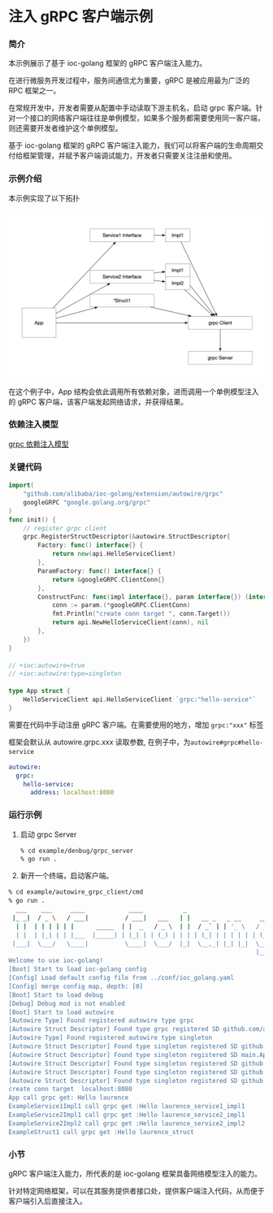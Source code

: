 # 注入 gRPC 客户端示例

### 简介

本示例展示了基于 ioc-golang 框架的 gRPC 客户端注入能力。

在进行微服务开发过程中，服务间通信尤为重要，gRPC 是被应用最为广泛的 RPC 框架之一。

在常规开发中，开发者需要从配置中手动读取下游主机名，启动 grpc 客户端。针对一个接口的网络客户端往往是单例模型，如果多个服务都需要使用同一客户端，则还需要开发者维护这个单例模型。

基于 ioc-golang 框架的 gRPC 客户端注入能力，我们可以将客户端的生命周期交付给框架管理，并赋予客户端调试能力，开发者只需要关注注册和使用。

### 示例介绍

本示例实现了以下拓扑

![debug](https://raw.githubusercontent.com/ioc-golang/ioc-golang-website/main/resources/img/debug-topology.png)

在这个例子中，App 结构会依此调用所有依赖对象，进而调用一个单例模型注入的 gRPC 客户端，该客户端发起网络请求，并获得结果。

### 依赖注入模型

[grpc 依赖注入模型](https://github.com/alibaba/IOC-golang/tree/master/extension/grpc)

### 关键代码

```go
import(
	"github.com/alibaba/ioc-golang/extension/autowire/grpc"
	googleGRPC "google.golang.org/grpc"
)
func init() {
	// register grpc client
	grpc.RegisterStructDescriptor(&autowire.StructDescriptor{
		Factory: func() interface{} {
			return new(api.HelloServiceClient)
		},
		ParamFactory: func() interface{} {
			return &googleGRPC.ClientConn{}
		},
		ConstructFunc: func(impl interface{}, param interface{}) (interface{}, error) {
			conn := param.(*googleGRPC.ClientConn)
			fmt.Println("create conn target ", conn.Target())
			return api.NewHelloServiceClient(conn), nil
		},
	})
}

// +ioc:autowire=true
// +ioc:autowire:type=singleton

type App struct {
	HelloServiceClient api.HelloServiceClient `grpc:"hello-service"`
}
```

需要在代码中手动注册 gRPC 客户端。在需要使用的地方，增加  `grpc:"xxx"` 标签

框架会默认从 autowire.grpc.xxx 读取参数, 在例子中，为`autowire#grpc#hello-service `

```yaml
autowire:
  grpc:
    hello-service:
      address: localhost:8080
```

### 运行示例

1. 启动 grpc Server

   ```bash
   % cd example/denbug/grpc_server
   % go run .
   ```

2. 新开一个终端，启动客户端。

```bash
% cd example/autowire_grpc_client/cmd
% go run .
  ___    ___     ____            ____           _                         
 |_ _|  / _ \   / ___|          / ___|   ___   | |   __ _   _ __     __ _ 
  | |  | | | | | |      _____  | |  _   / _ \  | |  / _` | | '_ \   / _` |
  | |  | |_| | | |___  |_____| | |_| | | (_) | | | | (_| | | | | | | (_| |
 |___|  \___/   \____|          \____|  \___/  |_|  \__,_| |_| |_|  \__, |
                                                                    |___/ 
Welcome to use ioc-golang!
[Boot] Start to load ioc-golang config
[Config] Load default config file from ../conf/ioc_golang.yaml
[Config] merge config map, depth: [0]
[Boot] Start to load debug
[Debug] Debug mod is not enabled
[Boot] Start to load autowire
[Autowire Type] Found registered autowire type grpc
[Autowire Struct Descriptor] Found type grpc registered SD github.com/alibaba/ioc-golang/example/autowire_grpc_client/api.HelloServiceClient
[Autowire Type] Found registered autowire type singleton
[Autowire Struct Descriptor] Found type singleton registered SD github.com/alibaba/ioc-golang/example/autowire_grpc_client/cmd/struct1.Struct1
[Autowire Struct Descriptor] Found type singleton registered SD main.App
[Autowire Struct Descriptor] Found type singleton registered SD github.com/alibaba/ioc-golang/example/autowire_grpc_client/cmd/service1.Impl1
[Autowire Struct Descriptor] Found type singleton registered SD github.com/alibaba/ioc-golang/example/autowire_grpc_client/cmd/service2.Impl1
[Autowire Struct Descriptor] Found type singleton registered SD github.com/alibaba/ioc-golang/example/autowire_grpc_client/cmd/service2.Impl2
create conn target  localhost:8080
App call grpc get: Hello laurence
ExampleService1Impl1 call grpc get :Hello laurence_service1_impl1
ExampleService2Impl1 call grpc get :Hello laurence_service2_impl1
ExampleService2Impl2 call grpc get :Hello laurence_service2_impl2
ExampleStruct1 call grpc get :Hello laurence_struct
```
   

### 小节

gRPC 客户端注入能力，所代表的是 ioc-golang 框架具备网络模型注入的能力。

针对特定网络框架，可以在其服务提供者接口处，提供客户端注入代码，从而便于客户端引入后直接注入。

